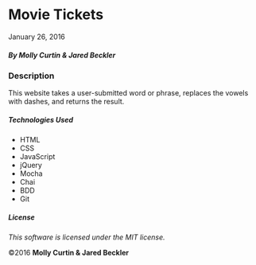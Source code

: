 # Movie Tickets

January 26, 2016

##### By Molly Curtin &amp; Jared Beckler

### Description

This website takes a user-submitted word or phrase, replaces the vowels with dashes, and returns the result.

##### Technologies Used

* HTML
* CSS
* JavaScript
* jQuery
* Mocha
* Chai
* BDD
* Git

##### License

*This software is licensed under the MIT license.*

&copy;2016 **Molly Curtin &amp; Jared Beckler**
